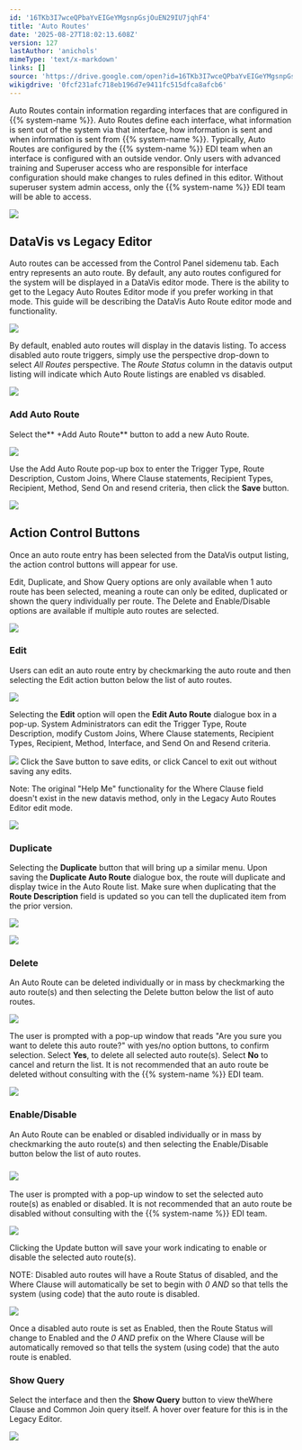 ```yaml
---
id: '16TKb3I7wceQPbaYvEIGeYMgsnpGsjOuEN29IU7jqhF4'
title: 'Auto Routes'
date: '2025-08-27T18:02:13.608Z'
version: 127
lastAuthor: 'anichols'
mimeType: 'text/x-markdown'
links: []
source: 'https://drive.google.com/open?id=16TKb3I7wceQPbaYvEIGeYMgsnpGsjOuEN29IU7jqhF4'
wikigdrive: '0fcf231afc718eb196d7e9411fc515dfca8afcb6'
---
```

Auto Routes contain information regarding interfaces that are configured in {{% system-name %}}. Auto Routes define each interface, what information is sent out of the system via that interface, how information is sent and when information is sent from {{% system-name %}}. Typically, Auto Routes are configured by the {{% system-name %}} EDI team when an interface is configured with an outside vendor. Only users with advanced training and Superuser access who are responsible for interface configuration should make changes to rules defined in this editor. Without superuser system admin access, only the  {{% system-name %}} EDI team will be able to access.

![](../auto-routes.assets/248558f7758d9058be435692ad368231.png)

## DataVis vs Legacy Editor

Auto routes can be accessed from the Control Panel sidemenu tab. Each entry represents an auto route.  By default, any auto routes configured for the system will be displayed in a DataVis editor mode.  There is the ability to get to the Legacy Auto Routes Editor mode if you prefer working in that mode.  This guide will be describing the DataVis Auto Route editor mode and functionality.

![](../auto-routes.assets/97c8cee45daa392e7b5fe630c78579ab.png)

By default, enabled auto routes will display in the datavis listing.  To access disabled auto route triggers, simply use the perspective drop-down to select *All Routes* perspective.  The *Route Status* column in the datavis output listing will indicate which Auto Route listings are enabled vs disabled.

![](../auto-routes.assets/2cb7a11587c3ba898ccf613464624af3.png)

### Add Auto Route

Select the** +Add Auto Route** button to add a new Auto Route.

![](../auto-routes.assets/ce212c8ca69697a4f6f4e3fcc7dd6df6.png)

Use the Add Auto Route pop-up box to enter the Trigger Type, Route Description, Custom Joins, Where Clause statements, Recipient Types, Recipient, Method, Send On and resend criteria, then click the **Save** button.

![](../auto-routes.assets/55b5d035011e335a0a77344ccc8b0fd2.png)

## Action Control Buttons

Once an auto route entry has been selected from the DataVis output listing, the action control buttons will appear for use.

Edit, Duplicate, and Show Query options are only available when 1 auto route has been selected, meaning a route can only be edited, duplicated or shown the query individually per route. The Delete and Enable/Disable options are available if multiple auto routes are selected.

![](../auto-routes.assets/2303bde335f2325abec0866574f596f7.png)

### Edit

Users can edit an auto route entry by checkmarking the auto route and then selecting the Edit action button below the list of auto routes.

![](../auto-routes.assets/8d8792603e8901b8533ba6bf8e71c301.png)

Selecting the **Edit** option will open the **Edit Auto Route** dialogue box in a pop-up. System Administrators can edit the Trigger Type, Route Description, modify Custom Joins, Where Clause statements, Recipient Types, Recipient, Method, Interface, and Send On and Resend criteria.

![](../auto-routes.assets/6d54df382988e3945da89bfd8c94eb04.png)
Click the Save button to save edits, or click Cancel to exit out without saving any edits.

Note: The original "Help Me" functionality for the Where Clause field doesn't exist in the new datavis method, only in the Legacy Auto Routes Editor edit mode.

![](../auto-routes.assets/97c8cee45daa392e7b5fe630c78579ab.png)

### Duplicate

Selecting the **Duplicate** button that will bring up a similar menu. Upon saving the **Duplicate Auto Route** dialogue box, the route will duplicate and display twice in the Auto Route list. Make sure when duplicating that the **Route Description** field is updated so you can tell the duplicated item from the prior version.

![](../auto-routes.assets/b72137a70faa5a7fbb30c233eb7712ba.png)

![](../auto-routes.assets/4c5f4674ba2c66d400ec76f78e5f093a.png)

### Delete

An Auto Route can be deleted individually or in mass by checkmarking the auto route(s) and then selecting the Delete button below the list of auto routes.

![](../auto-routes.assets/64ff0742fa59d03417ec30586ca96c6d.png)

The user is prompted with a pop-up window that reads "Are you sure you want to delete this auto route?" with yes/no option buttons, to confirm selection. Select **Yes**, to delete all selected auto route(s). Select **No** to cancel and return the list. It is not recommended that an auto route be deleted without consulting with the {{% system-name %}} EDI team.

![](../auto-routes.assets/e50c51a8662607853baa85c7a88b1451.png)

### Enable/Disable

An Auto Route can be enabled or disabled individually or in mass by checkmarking the auto route(s) and then selecting the Enable/Disable button below the list of auto routes.

### ![](../auto-routes.assets/fda159c51844c41faf11dc51c1c3ceb6.png)

The user is prompted with a pop-up window to set the selected auto route(s) as enabled or disabled. It is not recommended that an auto route be disabled without consulting with the {{% system-name %}} EDI team.

![](../auto-routes.assets/10daf06c89ee2e51c566b6aa01ae40ee.png)

Clicking the Update button will save your work indicating to enable or disable the selected auto route(s).

NOTE: Disabled auto routes will have a Route Status of disabled, and the Where Clause will automatically be set to begin with *0 AND* so that tells the system (using code) that the auto route is disabled.

![](../auto-routes.assets/03a799fd58addfe0769029e0dc5a83f6.png)

Once a disabled auto route is set as Enabled, then the Route Status will change to Enabled and the *0 AND* prefix on the Where Clause will be automatically removed so that tells the system (using code) that the auto route is enabled.

### Show Query

Select the interface and then the **Show Query** button to view theWhere Clause and Common Join query itself. A hover over feature for this is in the Legacy Editor.

![](../auto-routes.assets/0fe2d9ac3a0165b8d4d2361e9147a3a6.png)
